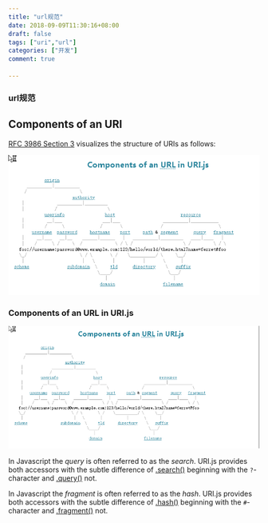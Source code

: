 ```yaml
---
title: "url规范"
date: 2018-09-09T11:30:16+08:00
draft: false
tags: ["uri","url"]
categories: ["开发"]
comment: true

---
```


### url规范

## Components of an URI

[RFC 3986 Section 3](http://tools.ietf.org/html/rfc3986#section-3)  visualizes the structure of  URIs as follows:


![](uri%E8%A7%84%E8%8C%83_md_files/image.png?v=1&type=image)
 

### Components of an  URL  in URI.js
![输入图片描述](uri%E8%A7%84%E8%8C%83_md_files/%E6%90%9C%E7%8B%97%E6%88%AA%E5%9B%BE20200514170625.png?v=1&type=image)

          
In Javascript the  _query_  is often referred to as the  _search_. URI.js provides both accessors with the subtle difference of  [.search()](http://medialize.github.io/URI.js/docs.html#accessors-search)  beginning with the  `?`-character and  [.query()](http://medialize.github.io/URI.js/docs.html#accessors-search)  not.

In Javascript the  _fragment_  is often referred to as the  _hash_. URI.js provides both accessors with the subtle difference of  [.hash()](http://medialize.github.io/URI.js/docs.html#accessors-hash)  beginning with the  `#`-character and  [.fragment()](http://medialize.github.io/URI.js/docs.html#accessors-hash)  not.
